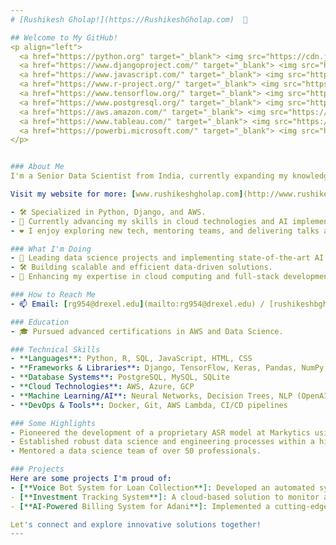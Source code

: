 ```yaml
---
# [Rushikesh Gholap!](https://RushikeshGholap.com)  👋

## Welcome to My GitHub!
<p align="left">
  <a href="https://python.org" target="_blank"> <img src="https://cdn.jsdelivr.net/gh/devicons/devicon/icons/python/python-original.svg" alt="python" width="40" height="40"/> </a>
  <a href="https://www.djangoproject.com/" target="_blank"> <img src="https://upload.wikimedia.org/wikipedia/commons/7/75/Django_logo.svg" alt="django" width="40" height="40"/> </a>
  <a href="https://www.javascript.com/" target="_blank"> <img src="https://cdn.jsdelivr.net/gh/devicons/devicon/icons/javascript/javascript-original.svg" alt="javascript" width="40" height="40"/> </a>
  <a href="https://www.r-project.org/" target="_blank"> <img src="https://cdn.jsdelivr.net/gh/devicons/devicon/icons/r/r-original.svg" alt="r" width="40" height="40"/> </a>
  <a href="https://www.tensorflow.org/" target="_blank"> <img src="https://cdn.jsdelivr.net/gh/devicons/devicon/icons/tensorflow/tensorflow-original.svg" alt="tensorflow" width="40" height="40"/> </a>
  <a href="https://www.postgresql.org/" target="_blank"> <img src="https://cdn.jsdelivr.net/gh/devicons/devicon/icons/postgresql/postgresql-original.svg" alt="postgresql" width="40" height="40"/> </a>
  <a href="https://aws.amazon.com/" target="_blank"> <img src="https://upload.wikimedia.org/wikipedia/commons/9/93/Amazon_Web_Services_Logo.svg" alt="aws" width="40" height="40"/> </a>
  <a href="https://www.tableau.com/" target="_blank"> <img src="https://upload.wikimedia.org/wikipedia/commons/4/4b/Tableau_Logo.png" alt="tableau" width="40" height="40"/> </a>
  <a href="https://powerbi.microsoft.com/" target="_blank"> <img src="https://upload.wikimedia.org/wikipedia/commons/c/c9/Power_bi_logo_black.svg" alt="powerbi" width="40" height="40"/> </a>
</p>


### About Me
I'm a Senior Data Scientist from India, currently expanding my knowledge and skills through a Master's program in **Data Science** at **Drexel University**, set to graduate in 2025. With a rich background in data-driven analysis and predictive modeling, I'm passionate about leveraging data to solve real-world problems and make impactful contributions to society.

Visit my website for more: [www.rushikeshgholap.com](http://www.rushikeshgholap.com)

- 🛠️ Specialized in Python, Django, and AWS.
- 🌱 Currently advancing my skills in cloud technologies and AI implementations.
- ❤️ I enjoy exploring new tech, mentoring teams, and delivering talks at tech conferences.

### What I'm Doing
- 🔭 Leading data science projects and implementing state-of-the-art AI models.
- 🛠️ Building scalable and efficient data-driven solutions.
- 🌱 Enhancing my expertise in cloud computing and full-stack development.

### How to Reach Me
- 📫 Email: [rg954@drexel.edu](mailto:rg954@drexel.edu) / [rushikeshbgholap@gmail.com](mailto:rushikeshbgholap@gmail.com)

### Education
- 🎓 Pursued advanced certifications in AWS and Data Science.

### Technical Skills
- **Languages**: Python, R, SQL, JavaScript, HTML, CSS
- **Frameworks & Libraries**: Django, TensorFlow, Keras, Pandas, NumPy, Matplotlib
- **Database Systems**: PostgreSQL, MySQL, SQLite
- **Cloud Technologies**: AWS, Azure, GCP
- **Machine Learning/AI**: Neural Networks, Decision Trees, NLP (OpenAI's Whisper)
- **DevOps & Tools**: Docker, Git, AWS Lambda, CI/CD pipelines

### Some Highlights
- Pioneered the development of a proprietary ASR model at Markytics using OpenAI's Whisper.
- Established robust data science and engineering processes within a high-growth startup.
- Mentored a data science team of over 50 professionals.

### Projects
Here are some projects I'm proud of:
- [**Voice Bot System for Loan Collection**]: Developed an automated system using Django and AWS to enhance loan collection processes.
- [**Investment Tracking System**]: A cloud-based solution to monitor and manage international investments using real-time data analytics.
- [**AI-Powered Billing System for Adani**]: Implemented a cutting-edge solution to ensure billing accuracy through image recognition.

Let's connect and explore innovative solutions together!
---
```

